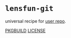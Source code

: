 # `lensfun-git`

universal recipe for [user repo](../themartiancompany/ur).

[PKGBUILD](PKGBUILD)
[LICENSE](COPYING)
